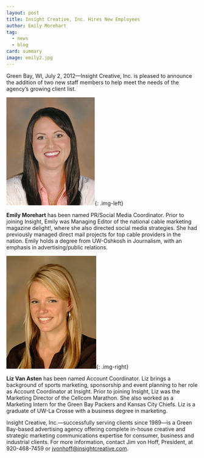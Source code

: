 ```yaml
---
layout: post
title: Insight Creative, Inc. Hires New Employees
author: Emily Morehart
tag:
  - news
  - blog
card: summary
image: emily2.jpg
---
```


Green Bay, WI, July 2, 2012—Insight Creative, Inc. is pleased to announce the addition of two new staff members to help meet the needs of the agency’s growing client list.

![](/img/emily2.jpg){: .img-left}

**Emily Morehart** has been named PR/Social Media Coordinator. Prior to joining Insight, Emily was Managing Editor of the national cable marketing magazine delight!, where she also directed social media strategies. She had previously managed direct mail projects for top cable providers in the nation. Emily holds a degree from UW-Oshkosh in Journalism, with an emphasis in advertising/public relations.

![](/img/liz2.jpg){: .img-right}

**Liz Van Asten** has been named Account Coordinator. Liz brings a background of sports marketing, sponsorship and event planning to her role as Account Coordinator at Insight. Prior to joining Insight, Liz was the Marketing Director of the Cellcom Marathon. She also worked as a Marketing Intern for the Green Bay Packers and Kansas City Chiefs. Liz is a graduate of UW-La Crosse with a business degree in marketing.

Insight Creative, Inc.—successfully serving clients since 1989—is a Green Bay-based advertising agency offering complete in-house creative and strategic marketing communications expertise for consumer, business and industrial clients. For more information, contact Jim von Hoff, President, at 920-468-7459 or jvonhoff@insightcreative.com.
